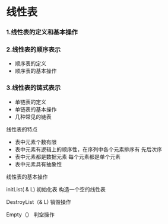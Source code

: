 # 线性表

### 1.线性表的定义和基本操作

### 2.线性表的顺序表示

* 顺序表的定义
* 顺序表的基本操作

### 3.线性表的链式表示

* 单链表的定义
* 单链表的基本操作
* 几种常见的链表





线性表的特点

* 表中元素个数有限
* 表中元素有逻辑上的顺序性，在序列中各个元素排序有 先后次序
* 表中元素都是数据元素 每个元素都是单个元素 
* 表中元素具有抽象性



线性表的基本操作

initList( & L) 初始化表   构造一个空的线性表

DestroyList（& L) 销毁操作

Empty（） 判空操作













